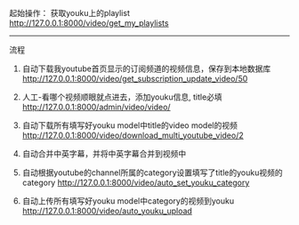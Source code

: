 
起始操作：
获取youku上的playlist
http://127.0.0.1:8000/video/get_my_playlists

---
流程

1. 自动下载我youtube首页显示的订阅频道的视频信息，保存到本地数据库
http://127.0.0.1:8000/video/get_subscription_update_video/50

2. 人工-看哪个视频顺眼就点进去，添加youku信息, title必填
http://127.0.0.1:8000/admin/video/video/

3. 自动下载所有填写好youku model中title的video model的视频
http://127.0.0.1:8000/video/download_multi_youtube_video/2

4. 自动合并中英字幕，并将中英字幕合并到视频中

4. 自动根据youtube的channel所属的category设置填写了title的youku视频的category
http://127.0.0.1:8000/video/auto_set_youku_category

5. 自动上传所有填写好youku model中category的视频到youku
http://127.0.0.1:8000/video/auto_youku_upload